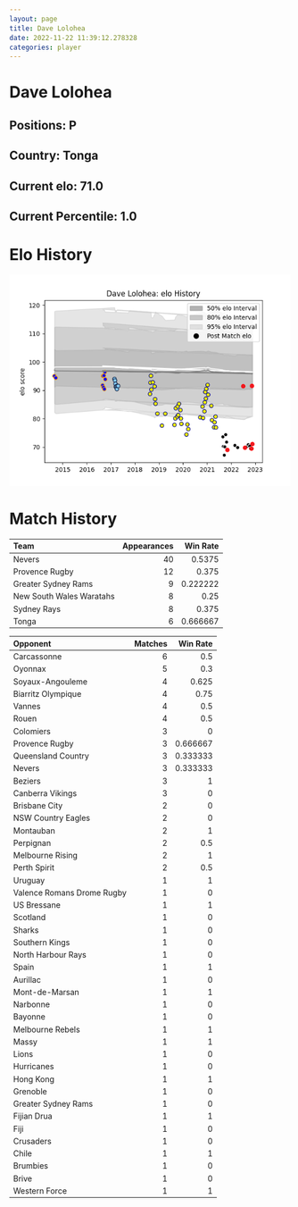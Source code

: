 ```yaml
---  
layout: page  
title: Dave Lolohea  
date: 2022-11-22 11:39:12.278328  
categories: player  
---
```

# Dave Lolohea

## Positions: P

## Country: Tonga

## Current elo: 71.0

## Current Percentile: 1.0

# Elo History


![elo history](history_DaveLolohea.png)
# Match History


| Team                     |   Appearances |   Win Rate |
|:-------------------------|--------------:|-----------:|
| Nevers                   |            40 |   0.5375   |
| Provence Rugby           |            12 |   0.375    |
| Greater Sydney Rams      |             9 |   0.222222 |
| New South Wales Waratahs |             8 |   0.25     |
| Sydney Rays              |             8 |   0.375    |
| Tonga                    |             6 |   0.666667 |

| Opponent                   |   Matches |   Win Rate |
|:---------------------------|----------:|-----------:|
| Carcassonne                |         6 |   0.5      |
| Oyonnax                    |         5 |   0.3      |
| Soyaux-Angouleme           |         4 |   0.625    |
| Biarritz Olympique         |         4 |   0.75     |
| Vannes                     |         4 |   0.5      |
| Rouen                      |         4 |   0.5      |
| Colomiers                  |         3 |   0        |
| Provence Rugby             |         3 |   0.666667 |
| Queensland Country         |         3 |   0.333333 |
| Nevers                     |         3 |   0.333333 |
| Beziers                    |         3 |   1        |
| Canberra Vikings           |         3 |   0        |
| Brisbane City              |         2 |   0        |
| NSW Country Eagles         |         2 |   0        |
| Montauban                  |         2 |   1        |
| Perpignan                  |         2 |   0.5      |
| Melbourne Rising           |         2 |   1        |
| Perth Spirit               |         2 |   0.5      |
| Uruguay                    |         1 |   1        |
| Valence Romans Drome Rugby |         1 |   0        |
| US Bressane                |         1 |   1        |
| Scotland                   |         1 |   0        |
| Sharks                     |         1 |   0        |
| Southern Kings             |         1 |   0        |
| North Harbour Rays         |         1 |   0        |
| Spain                      |         1 |   1        |
| Aurillac                   |         1 |   0        |
| Mont-de-Marsan             |         1 |   1        |
| Narbonne                   |         1 |   0        |
| Bayonne                    |         1 |   0        |
| Melbourne Rebels           |         1 |   1        |
| Massy                      |         1 |   1        |
| Lions                      |         1 |   0        |
| Hurricanes                 |         1 |   0        |
| Hong Kong                  |         1 |   1        |
| Grenoble                   |         1 |   0        |
| Greater Sydney Rams        |         1 |   0        |
| Fijian Drua                |         1 |   1        |
| Fiji                       |         1 |   0        |
| Crusaders                  |         1 |   0        |
| Chile                      |         1 |   1        |
| Brumbies                   |         1 |   0        |
| Brive                      |         1 |   0        |
| Western Force              |         1 |   1        |